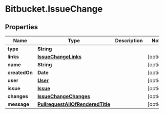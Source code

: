 # Bitbucket.IssueChange

## Properties

Name | Type | Description | Notes
------------ | ------------- | ------------- | -------------
**type** | **String** |  | 
**links** | [**IssueChangeLinks**](IssueChangeLinks.md) |  | [optional] 
**name** | **String** |  | [optional] 
**createdOn** | **Date** |  | [optional] 
**user** | [**User**](User.md) |  | [optional] 
**issue** | [**Issue**](Issue.md) |  | [optional] 
**changes** | [**IssueChangeChanges**](IssueChangeChanges.md) |  | [optional] 
**message** | [**PullrequestAllOfRenderedTitle**](PullrequestAllOfRenderedTitle.md) |  | [optional] 


